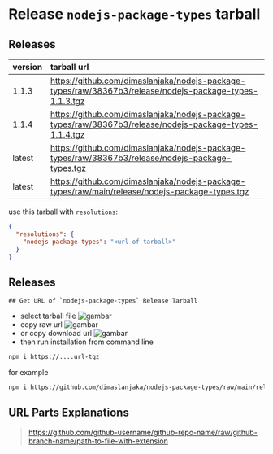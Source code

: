 # Release `nodejs-package-types` tarball
## Releases
| version | tarball url |
| :--- | :--- |
| 1.1.3 | https://github.com/dimaslanjaka/nodejs-package-types/raw/38367b3/release/nodejs-package-types-1.1.3.tgz |
| 1.1.4 | https://github.com/dimaslanjaka/nodejs-package-types/raw/38367b3/release/nodejs-package-types-1.1.4.tgz |
| latest | https://github.com/dimaslanjaka/nodejs-package-types/raw/38367b3/release/nodejs-package-types.tgz |
| latest | https://github.com/dimaslanjaka/nodejs-package-types/raw/main/release/nodejs-package-types.tgz |

use this tarball with `resolutions`:
```json
{
  "resolutions": {
    "nodejs-package-types": "<url of tarball>"
  }
}
```

## Releases

    ## Get URL of `nodejs-package-types` Release Tarball
- select tarball file
![gambar](https://user-images.githubusercontent.com/12471057/203216375-8af4b5d9-00c2-40fb-8d3d-d220beaabd46.png)
- copy raw url
![gambar](https://user-images.githubusercontent.com/12471057/203216508-7590cbb9-a1ce-47d6-96ca-8d82149f0762.png)
- or copy download url
![gambar](https://user-images.githubusercontent.com/12471057/203216541-3807d2c3-5213-49f3-b93d-c626dbae3b2e.png)
- then run installation from command line
```bash
npm i https://....url-tgz
```
for example
```bash
npm i https://github.com/dimaslanjaka/nodejs-package-types/raw/main/release/nodejs-package-types.tgz
```

## URL Parts Explanations
> https://github.com/github-username/github-repo-name/raw/github-branch-name/path-to-file-with-extension